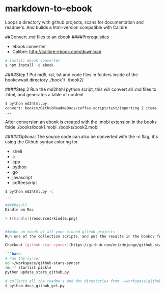 # markdown-to-ebook
Loops a directory with github projects, scans for documentation and readme's. And builds a html-version compatible with Calibre

##Convert .md files to an ebook
####Prerequisites
* ebook converter
* Calibre: http://calibre-ebook.com/download

```bash
# install ebook converter
$ npm install -g ebook
```

####Step 1
Put md5, rst, txt and code files in folders inside of the bookcvwait directory
./book1/
./book2/



####Step 2
Run the md2html python script, this will convert all .md files to .html, and generates a table of content

```bash
$ python md2html.py
convert: bookcv/GithubReadmeDocs/coffee-script/test/importing 2 items
...
```
After conversion an ebook is created with the .mobi extension in the books folde
./books/book1.mobi
./books/book2.mobi


#####Optional
The source code can also be converted with the -c flag, it's using the Github syntax coloring for
- shell
- c
- cpp
- python
- go
- javascript
- coffeescript
```bash
$ python md2html.py -c
...

####Result
Kindle on Mac

> ![kindle](resources/kindle.png)


##make an ebook of all your cloned github projects
Run one of the collection scripts, and put the results in the bookcv folder, continue at step 1

Checkout [github-star-syncer](https://github.com/erikdejonge/github-stars-syncer)

```bash
# run the syncer
cd ~/workspace/github-stars-syncer
rm -f starlist.pickle
python update_stars_github.py

# collects all the readme's and doc directories from ~/workspace/github
$ python docs_github_get.py
```


